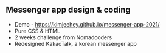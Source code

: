 ## Messenger app design & coding
- Demo - https://kimjeehey.github.io/messenger-app-2021/
- Pure CSS & HTML
- 2 weeks challenge from Nomadcoders
- Redesigned KakaoTalk, a korean messenger app

